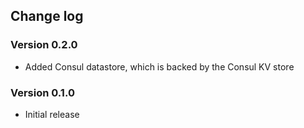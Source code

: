 ## Change log

### Version 0.2.0
- Added Consul datastore, which is backed by the Consul KV store

### Version 0.1.0
- Initial release